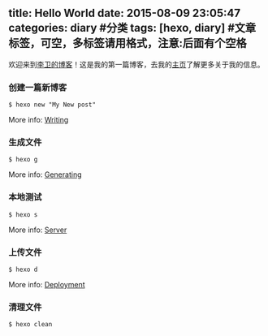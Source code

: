 title: Hello World
date: 2015-08-09 23:05:47
categories: diary #分类
tags: [hexo, diary] #文章标签，可空，多标签请用格式，注意:后面有个空格
---
欢迎来到[李卫的博客](//blog.yihouzenmeban.com/)！这是我的第一篇博客，去我的[主页](//yihouzenmeban.com/)了解更多关于我的信息。

### 创建一篇新博客

```
$ hexo new "My New post"
```

More info: [Writing](http://hexo.io/docs/writing.html)

### 生成文件
```
$ hexo g
```

More info: [Generating](http://hexo.io/docs/generating.html)

### 本地测试
<!-- more -->
```
$ hexo s
```

More info: [Server](http://hexo.io/docs/server.html)

### 上传文件
```
$ hexo d
```

More info: [Deployment](http://hexo.io/docs/deployment.html)

### 清理文件
```
$ hexo clean
```
